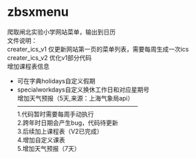 # zbsxmenu
爬取闸北实验小学网站菜单，输出到日历  
 文件说明：      
 creater_ics_v1 仅更新网站第一页的菜单列表，需要每周生成一次ics    
 creater_ics_v2 
  优化v1部分代码  
  增加课程表信息  
  * 可在字典holidays自定义假期  
  * specialworkdays自定义换休工作日和对应星期号  
    增加天气预报（5天,来源：上海气象局api）  
    ————————————————————      
 1.代码暂时需要每周手动执行  
 2.跨年时日期会产生bug，代码待更新  
 3.后续加上课程表（V2已完成）  
 4.增加自定义课表  
 5.增加天气预报（7天）  
